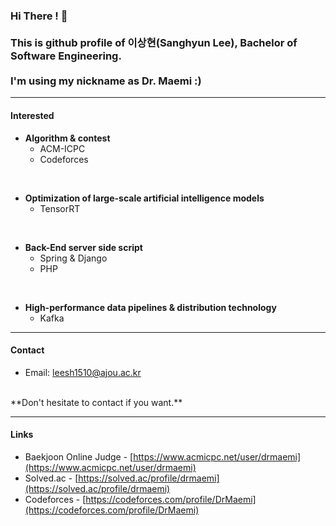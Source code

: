 ### Hi There ! 👋<br><br>This is github profile of 이상현(Sanghyun Lee), Bachelor of Software Engineering.<br><br>I'm using my nickname as Dr. Maemi :)

------------------------------------------

#### Interested
- **Algorithm & contest**
    - ACM-ICPC
    - Codeforces
<br>

- **Optimization of large-scale artificial intelligence models**
    - TensorRT
<br>

- **Back-End server side script**
    - Spring & Django
    - PHP
<br>

- **High-performance data pipelines & distribution technology**
    - Kafka

------------------------------------------

#### Contact
- Email: leesh1510@ajou.ac.kr
<br>
**Don't hesitate to contact if you want.**

------------------------------------------

#### Links
- Baekjoon Online Judge - [https://www.acmicpc.net/user/drmaemi](https://www.acmicpc.net/user/drmaemi)
- Solved.ac - [https://solved.ac/profile/drmaemi](https://solved.ac/profile/drmaemi)
- Codeforces - [https://codeforces.com/profile/DrMaemi](https://codeforces.com/profile/DrMaemi)

<!--
**DrMaemi/DrMaemi** is a ✨ _special_ ✨ repository because its `README.md` (this file) appears on your GitHub profile.

Here are some ideas to get you started:

- 🔭 I’m currently working on ...
- 🌱 I’m currently learning ...
- 👯 I’m looking to collaborate on ...
- 🤔 I’m looking for help with ...
- 💬 Ask me about ...
- 📫 How to reach me: ...
- 😄 Pronouns: ...
- ⚡ Fun fact: ...
-->
